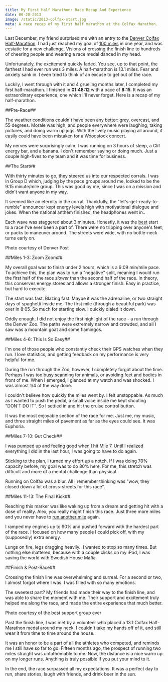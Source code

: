 ```yaml
---
title: My First Half Marathon: Race Recap And Experience
date: 06-20-2013
image: /static/2013-colfax-start.jpg
meta: A race recap of my first half marathon at the Colfax Marathon.
---
```


Last December, my friend surprised me with an entry to the [Denver Colfax Half-Marathon][2]. I had just reached my goal of [100 miles][1] in one year, and was ecstatic for a new challenge. Visions of crossing the finish line to hundreds of cheering people and wearing a race medal danced in my head.

Unfortunately, the excitement quickly faded. You see, up to that point, the farthest I had ever run was 3 miles. A half-marathon is 13.1 miles. Fear and anxiety sank in. I even tried to think of an excuse to get out of the race.

Luckily, I went through with it and 4 grueling months later, I completed my first half-marathon. I finished in **01:48:12** with a pace of **8:15**. It was an extraordinary experience, one which I'll never forget. Here is a recap of my half-marathon.

<a href="/static/2013-half-nike-map.jpg">
<amp-img class="pure-img center" src="/static/2013-half-nike-map.jpg"
   alt="alex le colfax half marathon 2013 gps nike map"
   layout="responsive"
   width=900
   height=484></amp-img></a>

##Pre-Race##

The weather conditions couldn't have been any better: grey, overcast, and 55 degrees. Morale was high, and people everywhere were laughing, taking pictures, and doing warm up jogs. With the lively music playing all around, it easily could have been mistaken for a Woodstock concert.

My nerves were surprisingly calm. I was running on 3 hours of sleep, a Clif energy bar, and a banana. I don't remember saying or doing much. Just a couple high-fives to my team and it was time for business.

##The Start##

With thirty minutes to go, they steered us into our respected corrals. I was in Group D which, judging by the pace groups around me, looked to be the 9:15 minute/mile group. This was good by me, since I was on a mission and didn't want anyone in my way.

It seemed like an eternity in the corral. Thankfully, the "let's-get-ready-to-rumble" announcer kept energy levels high with motivational dialogue and jokes. When the national anthem finished, the headphones went in..

Each wave was staggered about 3 minutes. Honestly, it was the <u>best</u> start to a race I've ever been a part of. There were no tripping over anyone's feet, or packs to maneuver around. The streets were wide, with no bottle-neck turns early on.

<a href="/static/2013-colfax-start.jpg">
<amp-img class="pure-img center" src="/static/2013-colfax-start.jpg"
   alt="colfax half marathon start line image"
   layout="responsive"
   width=600
   height=399></amp-img></a>
<div class="separator">Photo courtesy of Denver Post</div>

##Miles 1-3: Zoom Zoom##

My overall goal was to finish under 2 hours, which is a 9:09 min/mile pace. To achieve this, the plan was to run a "negative" split, meaning I would run the first half of the race *slower* than the second half of the race. In theory, this conserves energy stores and allows a stronger finish. Easy in practice, but hard to execute.

The start was fast. Blazing fast. Maybe it was the adrenaline, or two straight days of spaghetti inside me. The first mile (through a beautiful park) was over in 8:05. So much for starting slow. I quickly dialed it down.

Oddly enough, I did not enjoy the first highlight of the race - a run through the Denver Zoo. The paths were extremely narrow and crowded, and all I saw was a mountain goat and some flamingos.

##Miles 4-6: This Is So Easy##

I'm one of those people who constantly check their GPS watches when they run. I love statistics, and getting feedback on my performance is very helpful for me.

During the run through the Zoo, however, I completely forgot about the time. Perhaps I was too busy scanning for animals, or avoiding feet and bodies in front of me. When I emerged, I glanced at my watch and was shocked. I was almost 1/4 of the way done.

I couldn't believe how quickly the miles went by. I felt unstoppable. As much as I wanted to push the pedal, a small voice inside me kept shouting "DON'T DO IT". So I settled in and hit the cruise control button.

It was the most enjoyable section of the race for me. Just me, my music, and three straight miles of pavement as far as the eyes could see. It was Euphoria.

##Miles 7-10: Gut Check##

I was pumped up and feeling good when I hit Mile 7. Until I realized everything I did in the last hour, I was going to have to do again.

Sticking to the plan, I turned my effort up a notch. If I was doing 70% capacity before, my goal was to do 80% here. For me, this stretch was difficult and more of a mental challenge than physical.

Running on Colfax was a blur. All I remember thinking was "wow, they closed down a lot of cross-streets for this race".

##Miles 11-13: The Final Kick##

Reaching this marker was like waking up from a dream and getting hit with a dose of reality. Alex, you really might finish this race. Just three more miles and you never have to [run another mile][3] again.

I ramped my engines up to 90% and pushed forward with the hardest part of the race. I focused on how many people I could pick off, with my (supposedly) extra energy.

Lungs on fire, legs dragging heavily.. I wanted to stop so many times. But nothing else mattered, because with a couple clicks on my iPod, I was saving the world with Swedish House Mafia.

##Finish & Post-Race##

Crossing the finish line was overwhelming and surreal. For a second or two, I almost forgot where I was. I was filled with so many emotions.

The sweetest part? My friends had made their way to the finish line, and was able to share the moment with me. Their support and excitement truly helped me along the race, and made the entire experience that much better.

<a href="/static/2013-colfax-alex-le-finish.jpg">
<amp-img class="pure-img center" src="/static/2013-colfax-alex-le-finish.jpg"
   alt="alex le colfax half marathon 2013 crossing finish line"
   layout="responsive"
   width=510
   height=400></amp-img></a>
<div class="separator">Photo courtesy of the best support group ever</div>

Past the finish line, I was met by a volunteer who placed a 13.1 Colfax Half-Marathon medal around my neck. I couldn't take my hands off of it, and still wear it from time to time around the house.

It was an honor to be a part of all the athletes who competed, and reminds me I still have so far to go. Fifteen months ago, the prospect of running two miles straight was unfathomable to me. Now, the distance is a nice warm up on my longer runs. Anything is truly possible if you put your mind to it.

In the end, the race surpassed all my expectations. It was a perfect day to run, share stories, laugh with friends, and drink beer in the sun.

<a href="/static/2013-colfax-alex-le-medal.jpg">
<amp-img class="pure-img center vertimg400" src="/static/2013-colfax-alex-le-medal.jpg"
   alt="alex le colfax half marathon 2013 with finisher medal"
   layout="responsive"
   width=400
   height=557></amp-img></a>

[1]: /blog/2012/100-miles.html
[2]: http://www.runcolfax.org/
[3]: /blog/2013/training-marathon.html
